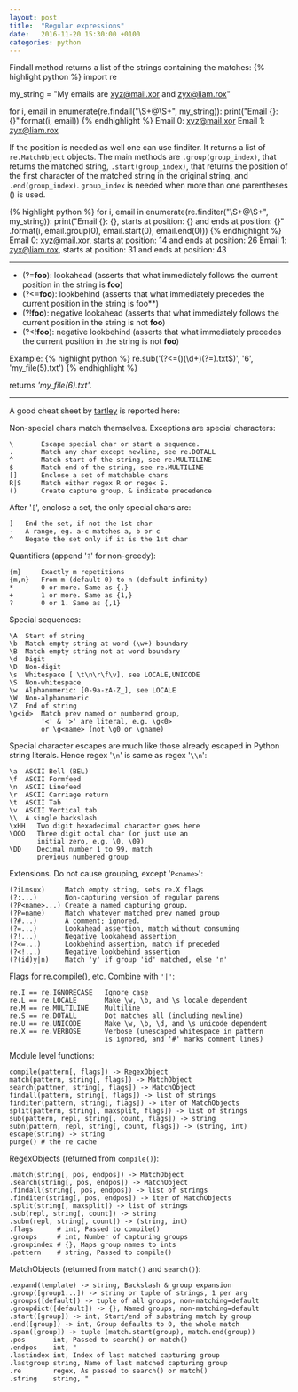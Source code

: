 ```yaml
---
layout: post
title:  "Regular expressions"
date:   2016-11-20 15:30:00 +0100
categories: python
---
```


Findall method returns a list of the strings containing the matches:
{% highlight python %}
import re

my_string = "My emails are xyz@mail.xor and zyx@liam.rox"

for i, email in enumerate(re.findall("\S+@\S+", my_string)):
    print("Email {}: {}".format(i, email))
{% endhighlight %}
Email 0: xyz@mail.xor
Email 1: zyx@liam.rox

If the position is needed as well one can use finditer. It returns a list of `re.MatchObject` objects.
The main methods are `.group(group_index)`, that returns the matched string, `.start(group_index)`,
that returns the position of the first character of the matched string in the original string, and `.end(group_index)`.
`group_index` is needed when more than one parentheses () is used.

{% highlight python %}
for i, email in enumerate(re.finditer("\S+@\S+", my_string)):
    print("Email {}: {}, starts at position: {} and ends at position: {}"
        .format(i, email.group(0), email.start(0), email.end(0)))
{% endhighlight %}
Email 0: xyz@mail.xor, starts at position: 14 and ends at position: 26
Email 1: zyx@liam.rox, starts at position: 31 and ends at position: 43

----------------

- (?=**foo**): lookahead (asserts that what immediately follows the current position in the string is **foo**)
- (?<=**foo**): lookbehind (asserts that what immediately precedes the current position in the string is foo**)
- (?!**foo**):  negative lookahead (asserts that what immediately follows the current position in the string is not **foo**)
- (?<!**foo**): negative lookbehind (asserts that what immediately precedes the current position in the string is not **foo**)

Example:
{% highlight python %}
re.sub('(?<=\()(\d+)(?=\)\.txt$)', '6', 'my_file(5).txt')
{% endhighlight %}

returns *'my_file(6).txt'*.

----------------
A good cheat sheet by [tartley](https://github.com/tartley/python-regex-cheatsheet "https://github.com/tartley/python-regex-cheatsheet") is reported here:

Non-special chars match themselves. Exceptions are special characters:

    \       Escape special char or start a sequence.
    .       Match any char except newline, see re.DOTALL
    ^       Match start of the string, see re.MULTILINE
    $       Match end of the string, see re.MULTILINE
    []      Enclose a set of matchable chars
    R|S     Match either regex R or regex S.
    ()      Create capture group, & indicate precedence

After '``[``', enclose a set, the only special chars are:

    ]   End the set, if not the 1st char
    -   A range, eg. a-c matches a, b or c
    ^   Negate the set only if it is the 1st char

Quantifiers (append '``?``' for non-greedy):

    {m}     Exactly m repetitions
    {m,n}   From m (default 0) to n (default infinity)
    *       0 or more. Same as {,}
    +       1 or more. Same as {1,}
    ?       0 or 1. Same as {,1}

Special sequences:

    \A  Start of string
    \b  Match empty string at word (\w+) boundary
    \B  Match empty string not at word boundary
    \d  Digit
    \D  Non-digit
    \s  Whitespace [ \t\n\r\f\v], see LOCALE,UNICODE
    \S  Non-whitespace
    \w  Alphanumeric: [0-9a-zA-Z_], see LOCALE
    \W  Non-alphanumeric
    \Z  End of string
    \g<id>  Match prev named or numbered group,
            '<' & '>' are literal, e.g. \g<0>
            or \g<name> (not \g0 or \gname)

Special character escapes are much like those already escaped in Python string
literals. Hence regex '``\n``' is same as regex '``\\n``':

    \a  ASCII Bell (BEL)
    \f  ASCII Formfeed
    \n  ASCII Linefeed
    \r  ASCII Carriage return
    \t  ASCII Tab
    \v  ASCII Vertical tab
    \\  A single backslash
    \xHH   Two digit hexadecimal character goes here
    \OOO   Three digit octal char (or just use an
           initial zero, e.g. \0, \09)
    \DD    Decimal number 1 to 99, match
           previous numbered group

Extensions. Do not cause grouping, except '``P<name>``':

    (?iLmsux)     Match empty string, sets re.X flags
    (?:...)       Non-capturing version of regular parens
    (?P<name>...) Create a named capturing group.
    (?P=name)     Match whatever matched prev named group
    (?#...)       A comment; ignored.
    (?=...)       Lookahead assertion, match without consuming
    (?!...)       Negative lookahead assertion
    (?<=...)      Lookbehind assertion, match if preceded
    (?<!...)      Negative lookbehind assertion
    (?(id)y|n)    Match 'y' if group 'id' matched, else 'n'

Flags for re.compile(), etc. Combine with ``'|'``:

    re.I == re.IGNORECASE   Ignore case
    re.L == re.LOCALE       Make \w, \b, and \s locale dependent
    re.M == re.MULTILINE    Multiline
    re.S == re.DOTALL       Dot matches all (including newline)
    re.U == re.UNICODE      Make \w, \b, \d, and \s unicode dependent
    re.X == re.VERBOSE      Verbose (unescaped whitespace in pattern
                            is ignored, and '#' marks comment lines)

Module level functions:

    compile(pattern[, flags]) -> RegexObject
    match(pattern, string[, flags]) -> MatchObject
    search(pattner, string[, flags]) -> MatchObject
    findall(pattern, string[, flags]) -> list of strings
    finditer(pattern, string[, flags]) -> iter of MatchObjects
    split(pattern, string[, maxsplit, flags]) -> list of strings
    sub(pattern, repl, string[, count, flags]) -> string
    subn(pattern, repl, string[, count, flags]) -> (string, int)
    escape(string) -> string
    purge() # the re cache

RegexObjects (returned from ``compile()``):

    .match(string[, pos, endpos]) -> MatchObject
    .search(string[, pos, endpos]) -> MatchObject
    .findall(string[, pos, endpos]) -> list of strings
    .finditer(string[, pos, endpos]) -> iter of MatchObjects
    .split(string[, maxsplit]) -> list of strings
    .sub(repl, string[, count]) -> string
    .subn(repl, string[, count]) -> (string, int)
    .flags      # int, Passed to compile()
    .groups     # int, Number of capturing groups
    .groupindex # {}, Maps group names to ints
    .pattern    # string, Passed to compile()

MatchObjects (returned from ``match()`` and ``search()``):

    .expand(template) -> string, Backslash & group expansion
    .group([group1...]) -> string or tuple of strings, 1 per arg
    .groups([default]) -> tuple of all groups, non-matching=default
    .groupdict([default]) -> {}, Named groups, non-matching=default
    .start([group]) -> int, Start/end of substring match by group
    .end([group]) -> int, Group defaults to 0, the whole match
    .span([group]) -> tuple (match.start(group), match.end(group))
    .pos       int, Passed to search() or match()
    .endpos    int, "
    .lastindex int, Index of last matched capturing group
    .lastgroup string, Name of last matched capturing group
    .re        regex, As passed to search() or match()
    .string    string, "
